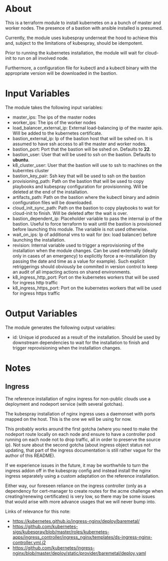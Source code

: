 # About

This is a terraform module to install kubernetes on a a bunch of master and worker nodes. The presence of a bastion with ansible installed is presumed.

Currently, the module uses kubespray underneat the hood to achieve this and, subject to the limitations of kubespray, should be idempotent.

Prior to running the kubernetes installation, the module will wait for cloud-init to run on all involved node.

Furthermore, a configuration file for kubectl and a kubectl binary with the appropriate version will be downloaded in the bastion.

# Input Variables

The module takes the following input variables:

- master_ips: The ips of the master nodes
- worker_ips: The ips of the worker nodes
- load_balancer_external_ip: External load-balancing ip of the master apis. Will be added to the kubernetes certificate.
- bastion_external_ip: Ip of the bastion host that will be sshed on. It is assumed to have ssh access to all the master and worker nodes.
- bastion_port: Port that the bastion will be sshed on. Defaults to **22**.
- bastion_user: User that will be used to ssh on the bastion. Defaults to **ubuntu**.
- k8_cluster_user: User that the bastion will use to ssh to machines on the kuberntes cluster
- bastion_key_pair: Ssh key that will be used to ssh on the bastion
- provisioning_path: Path on the bastion that will be used to copy playbooks and kubespray configuration for provisionning. Will be deleted at the end of the installation.
- artifacts_path: Path on the bastion where the kubectl binary and admin configuration files will be downloaded.
- cloud_init_sync_path: Path on the bastion to copy playbooks to wait for cloud-init to finish. Will be deleted after the wait is over.
- bastion_dependent_ip: Placeholder variable to pass the internal ip of the bastion. Useful to force terraform to wait until the bastion is provisioned before launching this module. The variable is not used otherwise.
- wait_on_ips: Ip of additional vms to wait for (ex: load balancer) before launching the installation.
- revision: Internal variable used to trigger a reprovisioning of the installation when the module changes. Can be used externally (ideally only in cases of an emergency) to explicitly force a re-installation (by passing the date and time as a value for example). Such explicit retriggerings should obviously be commited in version control to keep an audit of all impacting actions on shared environments.
- k8_ingress_http_port: Port on the kubernetes workers that will be used for ingress http traffic
- k8_ingress_https_port: Port on the kubernetes workers that will be used for ingress https traffic

# Output Variables

The module generates the following output variables:

- id: Unique id produced as a result of the installation. Should be used by downstream dependencies to wait for the installation to finish and trigger reprovisioning when the installation changes.

# Notes

## Ingress

The reference installation of nginx ingress for non-public clouds use a deployment and nodeport service (with several gotchas).

The kubespray installation of nginx ingress uses a daemonset with ports mapped on the host. This is the one we will be using for now.

This probably works around the first gotcha (where you need to make the nodeport route locally on each node and ensure to have a controller pod running on each node not to drop traffic, all in order to preserve the source ip). Not sure about the second gotcha (about ingress object status not updating, that part of the ingress documentation is still rather vague for the author of this README).

If we experience issues in the future, it may be worthwhile to turn the ingress addon off in the kubespray config and instead install the nginx ingress separately using a custom adaptation on the reference installation.

Either way, our foreseen reliance on the ingress controller (only as a dependency for cert-manager to create routes for the acme challenge when creating/renewing certificates) is very low, so there may be some issues that would arise with more advance usages that we will never bump into.

Links of relevance for this note:
- https://kubernetes.github.io/ingress-nginx/deploy/baremetal/
- https://github.com/kubernetes-sigs/kubespray/blob/master/roles/kubernetes-apps/ingress_controller/ingress_nginx/templates/ds-ingress-nginx-controller.yml.j2
- https://github.com/kubernetes/ingress-nginx/blob/master/deploy/static/provider/baremetal/deploy.yaml